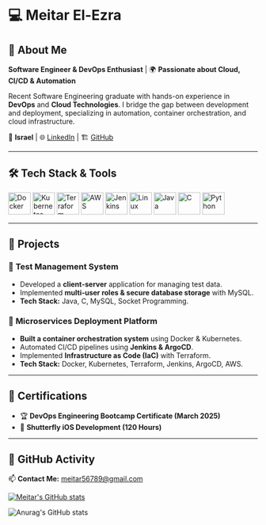 # 💻 Meitar El-Ezra

## 🚀 About Me

**Software Engineer & DevOps Enthusiast** | 🌍 **Passionate about Cloud, CI/CD & Automation**

Recent Software Engineering graduate with hands-on experience in **DevOps** and **Cloud Technologies**. 
I bridge the gap between development and deployment, specializing in automation, container orchestration, and cloud infrastructure.

📍 **Israel** | 🌐 [LinkedIn](https://www.linkedin.com/in/meitar-el-ezra/) | 🏗️ [GitHub](https://github.com/Meitar55)

---

## 🛠️ **Tech Stack & Tools**

<p align="left">
  <img src="https://cdn.jsdelivr.net/gh/devicons/devicon/icons/docker/docker-original.svg" alt="Docker" width="45" height="45"/>
  <img src="https://cdn.jsdelivr.net/gh/devicons/devicon/icons/kubernetes/kubernetes-plain.svg" alt="Kubernetes" width="45" height="45"/>
  <img src="https://cdn.jsdelivr.net/gh/devicons/devicon/icons/terraform/terraform-original.svg" alt="Terraform" width="45" height="45"/>
  <img src="https://cdn.jsdelivr.net/gh/devicons/devicon/icons/aws/aws-original.svg" alt="AWS" width="45" height="45"/>
  <img src="https://cdn.jsdelivr.net/gh/devicons/devicon/icons/jenkins/jenkins-original.svg" alt="Jenkins" width="45" height="45"/>
  <img src="https://cdn.jsdelivr.net/gh/devicons/devicon/icons/linux/linux-original.svg" alt="Linux" width="45" height="45"/>
  <img src="https://cdn.jsdelivr.net/gh/devicons/devicon/icons/java/java-original.svg" alt="Java" width="45" height="45"/>
  <img src="https://cdn.jsdelivr.net/gh/devicons/devicon/icons/c/c-original.svg" alt="C" width="45" height="45"/>
  <img src="https://cdn.jsdelivr.net/gh/devicons/devicon/icons/python/python-original.svg" alt="Python" width="45" height="45"/>
</p>

---

## 📂 **Projects**

### 🔹 **Test Management System**
- Developed a **client-server** application for managing test data.
- Implemented **multi-user roles & secure database storage** with MySQL.
- **Tech Stack:** Java, C, MySQL, Socket Programming.

### 🔹 **Microservices Deployment Platform**
- **Built a container orchestration system** using Docker & Kubernetes.
- Automated CI/CD pipelines using **Jenkins & ArgoCD**.
- Implemented **Infrastructure as Code (IaC)** with Terraform.
- **Tech Stack:** Docker, Kubernetes, Terraform, Jenkins, ArgoCD, AWS.

---

## 📜 **Certifications**

- 🏆 **DevOps Engineering Bootcamp Certificate (March 2025)**
- 📱 **Shutterfly iOS Development (120 Hours)**

---

## 🎯 **GitHub Activity**


📫 **Contact Me:** meitar56789@gmail.com



[![Meitar's GitHub stats](https://github-readme-stats.vercel.app/api?username=Meitar55)](https://github.com/Meitar55/github-readme-stats)

![Anurag's GitHub stats](https://github-readme-stats.vercel.app/api?username=Meitar55&hide=contribs,prs)
